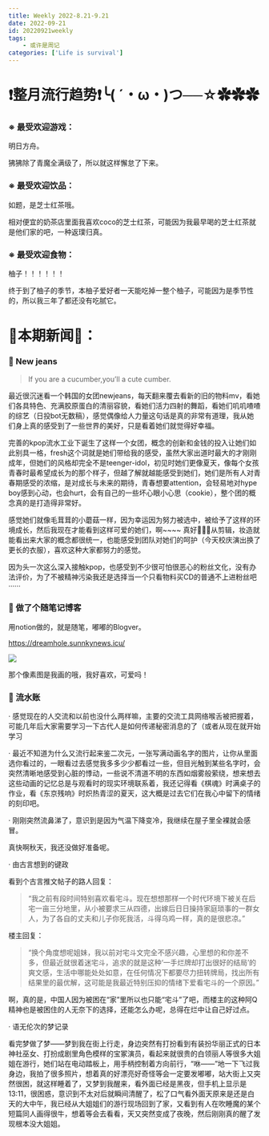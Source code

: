 ```yaml
---
title: Weekly 2022-8.21-9.21
date: 2022-09-21
id: 20220921weekly
tags:
    - 或许是周记
categories: ['Life is survival']
---
```


# ❗整月流行趋势❗╰( ´・ω・)つ──☆✿✿✿

### ※ 最受欢迎游戏：

明日方舟。

狒狒除了青魔全满级了，所以就这样懈怠了下来。

### ※ 最受欢迎饮品：

如题，是芝士红茶哦。

相对便宜的奶茶店里面我喜欢coco的芝士红茶，可能因为我最早喝的芝士红茶就是他们家的吧，一种返璞归真。

### ※ 最受欢迎食物：

柚子！！！！！！

终于到了柚子的季节，本柚子爱好者一天能吃掉一整个柚子，可能因为是季节性的，所以我三年了都还没有吃腻它。



# 🌱本期新闻🌱：


### 🔖 New jeans

>If you are a cucumber,you’ll a cute cumber.

最近很沉迷看一个韩国的女团newjeans，每天翻来覆去看新的旧的物料mv，看她们各具特色、充满胶原蛋白的清丽容貌，看她们活力四射的舞蹈，看她们叽叽喳喳的综艺（日投bot无数稿），感觉偶像给人力量这句话是真的非常有道理，我从她们身上真的感受到了一些世界的美好，只是看着她们就觉得好幸福。

完善的kpop流水工业下诞生了这样一个女团，概念的创新和金钱的投入让她们如此别具一格，fresh这个词就是她们带给我的感受，虽然大家出道时最大的才刚刚成年，但她们的风格却完全不是teenger-idol，初见时她们更像夏天，像每个女孩青春时最希望成长为的那个样子，但越了解就越能感受到她们，她们是所有人对青春期感受的浓缩，是对成长与未来的期待，青春想要attention，会轻易地对hype boy感到心动，也会hurt，会有自己的一些坏心眼小心思（cookie），整个团的概念真的是打造得非常好。

感觉她们就像毛茸茸的小蘑菇一样，因为幸运因为努力被选中，被给予了这样的环境成长，然后我现在才能看到这样可爱的她们，啊~~~~ 真好🥺🥺🥺从剪辑，妆造就能看出来大家的概念都很统一，也能感受到团队对她们的呵护（今天校庆演出换了更长的衣服），喜欢这种大家都努力的感觉。

因为头一次这么深入接触kpop，也感受到不少很可怕很恶心的粉丝文化，没有办法评价，为了不被精神污染我还是选择当一个只看物料买CD的普通不上进粉丝吧······

### 🔖 做了个随笔记博客

用notion做的，就是随笔，嘟嘟的Blogver。

https://dreamhole.sunnkynews.icu/

![](https://i.ibb.co/4dGnL4M/Snipaste-2022-09-21-23-44-14.png)

那个像素图是我画的哦，我好喜欢，可爱吗！

### 🔖 流水账


· 感觉现在的人交流和以前也没什么两样嘛，主要的交流工具网络喉舌被把握着，可能几年后大家需要学习一下古代人是如何传递秘密消息的了（或者从现在就开始学习

· 最近不知道为什么又流行起来鉴二次元，一张写满动画名字的图片，让你从里面选你看过的，一眼看过去感觉我多多少少都看过一些，但目光触到某些名字时，会突然清晰地感受到心脏的悸动，一些说不清道不明的东西如烟雾般萦绕，想来想去这些动画的记忆总是与观看时的现实环境联系着，我还记得看《棋魂》时满桌子的作业，看《东京残响》时炽热青涩的夏天，这大概是过去它们在我心中留下的情绪的刻印吧。

· 刚刚突然流鼻涕了，意识到是因为气温下降变冷，我继续在屋子里全裸就会感冒。

真快啊秋天，我还没做好准备呢。

· 由古言想到的键政 

看到个古言推文帖子的路人回复：

> “我之前有段时间特别喜欢看宅斗。现在想想那样一个时代环境下被关在后宅一亩三分地里，从小被要求三从四德，出嫁后日日操持家庭琐事的一群女人，为了各自的丈夫和儿子你死我活，斗得乌鸡一样，真的是很悲凉。”

楼主回复：

> “换个角度想呢姐妹，我以前对宅斗文完全不感兴趣，心里想的和你差不多，但最近就很着迷宅斗，追求的就是这种‘一手烂牌却打出很好的结局’的爽文感，生活中哪能处处如意，在任何情况下都要尽力扭转牌局，找出所有结果里的最优解，这可能是我最近特别压抑的情绪下爱看宅斗的一个原因。”

啊，真的是，中国人因为被困在“家”里所以也只能“宅斗”了吧，而楼主的这种阿Q精神也是被困住的人无奈下的选择，还能怎么办呢，总得在烂中让自己好过点。

· 语无伦次的梦记录

看完梦做了梦——梦到我在街上行走，身边突然有打扮看到有装扮华丽正式的日本神社巫女、打扮成剧里角色模样的宝冢演员，看起来就很贵的白领丽人等很多大姐姐在游行，她们站在电动踏板上，用手柄控制着方向前行，“咻——”地一下飞过我身边，我拍了很多照片，想着真的好漂亮好奇怪等会一定要发嘟嘟，站大街上又突然很困，就这样睡着了，又梦到我醒来，看外面已经是黑夜，但手机上显示是13:11，很困惑，意识到不太对后就瞬间清醒了，松了口气看外面天原来是还是白天的大中午，我已经从大姐姐们的游行现场回到了家，又看到有人在吹睡魔的某个短篇同人画得很牛，想着等会去看看，天又突然变成了夜晚，然后刚刚真的醒了发现根本没大姐姐。

